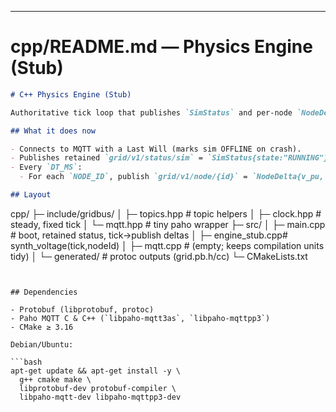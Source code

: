 
---

# cpp/README.md — Physics Engine (Stub) 

```markdown
# C++ Physics Engine (Stub)

Authoritative tick loop that publishes `SimStatus` and per-node `NodeDelta` messages to MQTT. This stub emits deterministic voltages near 1.0 pu; swap the stub for real DC/AC solvers later.

## What it does now

- Connects to MQTT with a Last Will (marks sim OFFLINE on crash).
- Publishes retained `grid/v1/status/sim` = `SimStatus{state:"RUNNING"}` once.
- Every `DT_MS`:
  - For each `NODE_ID`, publish `grid/v1/node/{id}` = `NodeDelta{v_pu, tick}`.

## Layout
```
cpp/
├─ include/gridbus/
│ ├─ topics.hpp # topic helpers
│ ├─ clock.hpp # steady, fixed tick
│ └─ mqtt.hpp # tiny paho wrapper
├─ src/
│ ├─ main.cpp # boot, retained status, tick→publish deltas
│ ├─ engine_stub.cpp# synth_voltage(tick,nodeId)
│ ├─ mqtt.cpp # (empty; keeps compilation units tidy)
│ └─ generated/ # protoc outputs (grid.pb.h/cc)
└─ CMakeLists.txt
```


## Dependencies

- Protobuf (libprotobuf, protoc)
- Paho MQTT C & C++ (`libpaho-mqtt3as`, `libpaho-mqttpp3`)
- CMake ≥ 3.16

Debian/Ubuntu:

```bash
apt-get update && apt-get install -y \
  g++ cmake make \
  libprotobuf-dev protobuf-compiler \
  libpaho-mqtt-dev libpaho-mqttpp3-dev
```